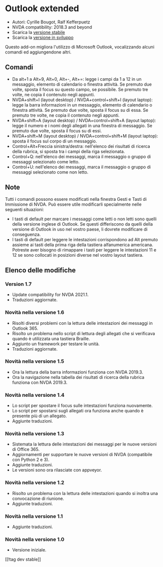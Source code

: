 # Outlook extended #

* Autori: Cyrille Bougot, Ralf Kefferpuetz
* NVDA compatibility: 2018.3 and beyond
* Scarica la [versione stabile][1]
* Scarica la [versione in sviluppo][2]

Questo add-on migliora l'utilizzo di Microsoft Outlook, vocalizzando alcuni
comandi ed aggiungendone altri.

## Comandi

* Da alt+1 a Alt+9, Alt+0, Alt+-, Alt+=: legge i campi da 1 a 12 in un
  messaggio, elemento di calendario o finestra attività. Se premuto due
  volte, sposta il focus su questo campo, se possibile. Se premuto tre
  volte, ne copia il contenuto negli appunti.
* NVDA+shift+I (layout desktop) / NVDA+control+shift+I (layout laptop):
  legge la barra informazioni in un messaggio, elemento di calendario o
  finestra attività. Se premuto due volte, sposta il focus su di essa. Se
  premuto tre volte, ne copia il contenuto negli appunti.
* NVDA+shift+A (layout desktop) / NVDA+control+shift+A (layout laptop):
  legge il numero e i nomi degli allegati in una finestra di messaggio. Se
  premuto due volte, sposta il focus su di essi.
* NVDA+shift+M (layout desktop) / NVDA+control+shift+M (layout laptop):
  sposta il focus sul corpo di un messaggio.
* Control+Alt+Freccia sinistra/destra: nell'elenco dei risultati di ricerca
  della rubrica, si sposta tra i campi della riga selezionata.
* Control+Q: nell'elenco dei messaggi, marca il messaggio o gruppo di
  messaggi selezionato come letto.
* Control+U: nell'elenco dei messaggi, marca il messaggio o gruppo di
  messaggi selezionato come non letto.

## Note

Tutti i comandi possono essere modificati nella finestra Gesti e Tasti di
Immissione di NVDA. Può essere utile modificarli specialmente nelle seguenti
situazioni:

* I tasti di default per marcare i messaggi come letti o non letti sono
  quelli della versione inglese di Outlook. Se questi differiscono da quelli
  della versione di Outlook in uso nel vostro paese, li dovrete modificare
  di conseguenza.
* I tasti di default per leggere le intestazioni corrispondono ad Alt
  premuto assieme ai tasti della prima riga della tastiera alfanumerica
  americana. Potreste aver bisogno di rimappare i tasti per leggere le
  intestazioni 11 e 12 se sono collocati in posizioni diverse nel vostro
  layout tastiera.

## Elenco delle modifiche

### Version 1.7

* Update compatibility for NVDA 2021.1.
* Traduzioni aggiornate.

### Novità nella versione 1.6

* Risolti diversi problemi con la lettura delle intestazioni dei messaggi in
  Outlook 365.
* Risolto un problema nello script di lettura degli allegati che si
  verificava quando è utilizzata una tastiera Braille.
* Aggiunto un framework per testare le unità.
* Traduzioni aggiornate.

### Novità nella versione 1.5

* Ora la lettura della barra informazioni funziona con NVDA 2019.3.
* Ora la navigazione nella tabella dei risultati di ricerca della rubrica
  funziona con NVDA 2019.3.

### Novità nella versione 1.4

* Lo script per spostare il focus sulle intestazioni funziona nuovamente.
* Lo script per spostarsi sugli allegati ora funziona anche quando è
  presente più di un allegato.
* Aggiunte traduzioni.

### Novità nella versione 1.3

* Sistemata la lettura delle intestazioni dei messaggi per le nuove versioni
  di Office 365.
* Aggiornamenti per supportare le nuove versioni di NVDA (compatibile con
  Python 2 e 3).
* Aggiunte traduzioni.
* Le versioni sono ora rilasciate con appveyor.

### Novità nella versione 1.2

* Risolto un problema con la lettura delle intestazioni quando si inoltra
  una convocazione di riunione.
* Aggiunte traduzioni.

### Novità nella versione 1.1

* Aggiunte traduzioni.

### Novità nella versione 1.0

* Versione iniziale.

[[!tag dev stable]]

[1]: https://addons.nvda-project.org/files/get.php?file=outlookextended

[2]: https://addons.nvda-project.org/files/get.php?file=outlookextended-dev
